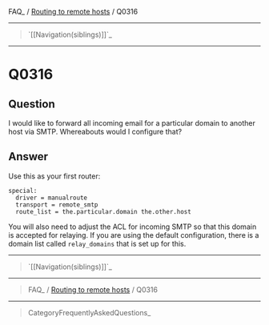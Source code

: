 FAQ\_ / [Routing to remote hosts](FAQ/Routing_to_remote_hosts) / Q0316

* * * * *

> \`[[Navigation(siblings)]]\`\_

* * * * *

Q0316
=====

Question
--------

I would like to forward all incoming email for a particular domain to
another host via SMTP. Whereabouts would I configure that?

Answer
------

Use this as your first router:

    special:
      driver = manualroute
      transport = remote_smtp
      route_list = the.particular.domain the.other.host

You will also need to adjust the ACL for incoming SMTP so that this
domain is accepted for relaying. If you are using the default
configuration, there is a domain list called `relay_domains` that is set
up for this.

* * * * *

> \`[[Navigation(siblings)]]\`\_

* * * * *

> FAQ\_ / [Routing to remote hosts](FAQ/Routing_to_remote_hosts) / Q0316

* * * * *

> CategoryFrequentlyAskedQuestions\_
